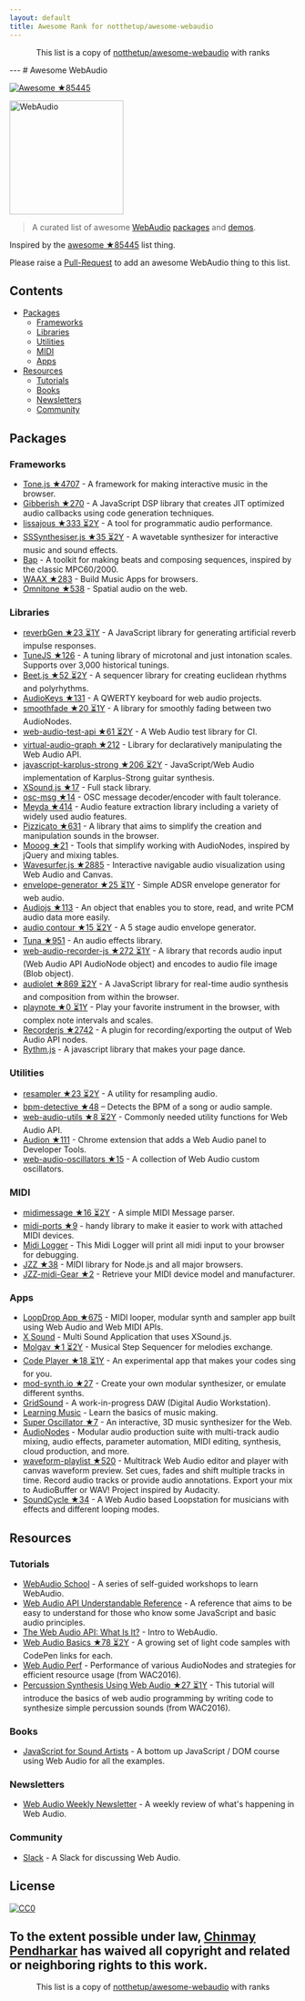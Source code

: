 ```yaml
---
layout: default
title: Awesome Rank for notthetup/awesome-webaudio
---
```


<p align="center">
	This list is a copy of <a href="https://github.com/notthetup/awesome-webaudio">notthetup/awesome-webaudio</a> with ranks
</p>
---
﻿# Awesome WebAudio

[![Awesome](https://cdn.rawgit.com/sindresorhus/awesome/d7305f38d29fed78fa85652e3a63e154dd8e8829/media/badge.svg) ★85445](https://github.com/sindresorhus/awesome)

<img src="https://raw.githubusercontent.com/voodootikigod/logo.js/master/webaudio/webaudio-js.png" width="200px" alt="WebAudio">

> A curated list of awesome [WebAudio](https://developer.mozilla.org/en-US/docs/Web/API/Web_Audio_API) [packages](#packages) and [demos](#demos).

Inspired by the [awesome ★85445](https://github.com/sindresorhus/awesome) list thing.

Please raise a [Pull-Request](https://github.com/notthetup/awesome-webaudio/pulls) to add an awesome WebAudio thing to this list.

## Contents
- [Packages](#packages)
  - [Frameworks](#frameworks)
  - [Libraries](#libraries)
  - [Utilities](#utilities)
  - [MIDI](#midi)
  - [Apps](#apps)
- [Resources](#resources)
  - [Tutorials](#tutorials)
  - [Books](#books)
  - [Newsletters](#newsletters)
  - [Community](#community)

## Packages

### Frameworks
- [Tone.js ★4707](https://github.com/Tonejs/Tone.js) - A framework for making interactive music in the browser.
- [Gibberish ★270](https://github.com/gibber-cc/gibberish) - A JavaScript DSP library that creates JIT optimized audio callbacks using code generation techniques.
- [lissajous ★333 ⏳2Y](https://github.com/kylestetz/lissajous) -  A tool for programmatic audio performance.
- [SSSynthesiser.js ★35 ⏳2Y](https://github.com/surikov/SSSynthesiser.js) -  A wavetable synthesizer for interactive music and sound effects.
- [Bap](http://bapjs.org/) - A toolkit for making beats and composing sequences, inspired by the classic MPC60/2000.
- [WAAX ★283](https://github.com/hoch/WAAX) - Build Music Apps for browsers.
- [Omnitone ★538](https://github.com/GoogleChrome/omnitone) - Spatial audio on the web.

### Libraries
- [reverbGen ★23 ⏳1Y](https://github.com/adelespinasse/reverbGen) - A JavaScript library for generating artificial reverb impulse responses.
- [TuneJS ★126](https://github.com/abbernie/tune) - A tuning library of microtonal and just intonation scales. Supports over 3,000 historical tunings.
- [Beet.js ★52 ⏳2Y](https://github.com/zya/beet.js) - A sequencer library for creating euclidean rhythms and polyrhythms.
- [AudioKeys ★131](https://github.com/kylestetz/AudioKeys) - A QWERTY keyboard for web audio projects.
- [smoothfade ★20 ⏳1Y](https://github.com/notthetup/smoothfade) - A library for smoothly fading between two AudioNodes.
- [web-audio-test-api ★61 ⏳2Y](https://github.com/mohayonao/web-audio-test-api) - A Web Audio test library for CI.
- [virtual-audio-graph ★212](https://github.com/benji6/virtual-audio-graph) - Library for declaratively manipulating the Web Audio API.
- [javascript-karplus-strong ★206 ⏳2Y](https://github.com/mrahtz/javascript-karplus-strong) - JavaScript/Web Audio implementation of Karplus-Strong guitar synthesis.
- [XSound.js ★17](https://github.com/Korilakkuma/XSound) - Full stack library.
- [osc-msg ★14](https://github.com/mohayonao/osc-msg) - OSC message decoder/encoder with fault tolerance.
- [Meyda ★414](https://github.com/meyda/meyda) - Audio feature extraction library including a variety of widely used audio features.
- [Pizzicato ★631](https://github.com/alemangui/pizzicato) - A library that aims to simplify the creation and manipulation sounds in the browser.
- [Mooog ★21](https://github.com/mattlima/mooog) - Tools that simplify working with AudioNodes, inspired by jQuery and mixing tables.
- [Wavesurfer.js ★2885](https://github.com/katspaugh/wavesurfer.js) - Interactive navigable audio visualization using Web Audio and Canvas.
- [envelope-generator ★25 ⏳1Y](https://github.com/itsjoesullivan/envelope-generator) - Simple ADSR envelope generator for web audio.
- [Audiojs ★113](https://github.com/audiojs/audio) - An object that enables you to store, read, and write PCM audio data more easily.
- [audio contour ★15 ⏳2Y](https://github.com/danigb/audio-contour) - A 5 stage audio envelope generator.
- [Tuna ★951](https://github.com/Theodeus/tuna) - An audio effects library.
- [web-audio-recorder-js ★272 ⏳1Y](https://github.com/higuma/web-audio-recorder-js) - A library that records audio input (Web Audio API AudioNode object) and encodes to audio file image (Blob object).
- [audiolet ★869 ⏳2Y](https://github.com/oampo/Audiolet) - A JavaScript library for real-time audio synthesis and composition from within the browser.
- [playnote ★0 ⏳1Y](https://github.com/createbits/playnote) - Play your favorite instrument in the browser, with complex note intervals and scales.
- [Recorderjs ★2742](https://github.com/mattdiamond/Recorderjs) - A plugin for recording/exporting the output of Web Audio API nodes.
- [Rythm.js](https://okazari.github.io/Rythm.js/) - A javascript library that makes your page dance.

### Utilities
- [resampler ★23 ⏳2Y](https://github.com/notthetup/resampler) - A utility for resampling audio.
- [bpm-detective ★48](https://github.com/tornqvist/bpm-detective) – Detects the BPM of a song or audio sample.
- [web-audio-utils ★8 ⏳2Y](https://github.com/mohayonao/web-audio-utils) - Commonly needed utility functions for Web Audio API.
- [Audion ★111](https://github.com/google/audion) - Chrome extension that adds a Web Audio panel to Developer Tools.
- [web-audio-oscillators ★15](https://github.com/lukehorvat/web-audio-oscillators) - A collection of Web Audio custom oscillators.

### MIDI
- [midimessage ★16 ⏳2Y](https://github.com/notthetup/midimessage) - A simple MIDI Message parser.
- [midi-ports ★9](https://github.com/AndrejHronco/midi-ports) -  handy library to make it easier to work with attached MIDI devices.
- [Midi Logger](http://outputchannel.com/midi-logger/) - This Midi Logger will print all midi input to your browser for debugging.
- [JZZ ★38](https://github.com/jazz-soft/JZZ) - MIDI library for Node.js and all major browsers.
- [JZZ-midi-Gear ★2](https://github.com/jazz-soft/JZZ-midi-Gear) - Retrieve your MIDI device model and manufacturer.

### Apps
- [LoopDrop App ★675](https://github.com/mmckegg/loop-drop-app) - MIDI looper, modular synth and sampler app built using Web Audio and Web MIDI APIs.
- [X Sound](https://korilakkuma.github.io/X-Sound/) - Multi Sound Application that uses XSound.js.
- [Molgav ★1 ⏳2Y](https://github.com/surikov/molgav) - Musical Step Sequencer for melodies exchange.
- [Code Player ★18 ⏳1Y](https://github.com/jcppman/code-player) - An experimental app that makes your codes sing for you.
- [mod-synth.io ★27](https://github.com/andrevenancio/mod-synth.io) - Create your own modular synthesizer, or emulate different synths.
- [GridSound](https://gridsound.github.io) - A work-in-progress DAW (Digital Audio Workstation).
- [Learning Music](https://learningmusic.ableton.com/) - Learn the basics of music making.
- [Super Oscillator ★7](https://github.com/lukehorvat/super-oscillator) - An interactive, 3D music synthesizer for the Web.
- [AudioNodes](https://audionodes.com) - Modular audio production suite with multi-track audio mixing, audio effects, parameter automation, MIDI editing, synthesis, cloud production, and more.
- [waveform-playlist ★520](https://github.com/naomiaro/waveform-playlist) - Multitrack Web Audio editor and player with canvas waveform preview. Set cues, fades and shift multiple tracks in time. Record audio tracks or provide audio annotations. Export your mix to AudioBuffer or WAV! Project inspired by Audacity.
- [SoundCycle ★34](https://github.com/scriptify/soundcycle) - A Web Audio based Loopstation for musicians with effects and different looping modes.

## Resources

### Tutorials
- [WebAudio School](https://github.com/mmckegg/web-audio-school	) - A series of self-guided workshops to learn WebAudio.
- [Web Audio API Understandable Reference](https://web-audio-api.firebaseapp.com/) - A reference that aims to be easy to understand for those who know some JavaScript and basic audio principles.
- [The Web Audio API: What Is It?](https://code.tutsplus.com/tutorials/the-web-audio-api-what-is-it--cms-23735) - Intro to WebAudio.
- [Web Audio Basics ★78 ⏳2Y](https://github.com/kylestetz/Web-Audio-Basics) - A growing set of light code samples with CodePen links for each.
- [Web Audio Perf](https://padenot.github.io/web-audio-perf/) - Performance of various AudioNodes and strategies for efficient resource usage (from WAC2016).
- [Percussion Synthesis Using Web Audio ★27 ⏳1Y](https://github.com/irritant/WAC-2016-Tutorial) - This tutorial will introduce the basics of web audio programming by writing code to synthesize simple percussion sounds (from WAC2016).

### Books
- [JavaScript for Sound Artists](https://www.crcpress.com/JavaScript-for-Sound-Artists-Learn-to-Code-with-the-Web-Audio-API/Turner-Leonard/p/book/9781138961531) - A bottom up JavaScript / DOM course using Web Audio for all the examples.
### Newsletters
- [Web Audio Weekly Newsletter](http://www.webaudioweekly.com) - A weekly review of what's happening in Web Audio.

### Community
- [Slack](https://web-audio-slackin.herokuapp.com/) - A Slack for discussing Web Audio.

## License

[![CC0](http://mirrors.creativecommons.org/presskit/buttons/88x31/svg/cc-zero.svg)](https://creativecommons.org/publicdomain/zero/1.0/)

To the extent possible under law, [Chinmay Pendharkar](https://chinmay.audio/) has waived all copyright and related or neighboring rights to this work.
---
<p align="center">
	This list is a copy of <a href="https://github.com/notthetup/awesome-webaudio">notthetup/awesome-webaudio</a> with ranks
</p>
